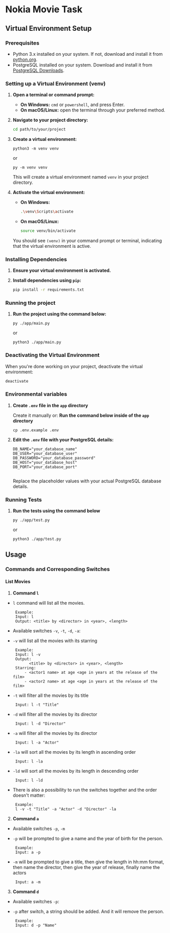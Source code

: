 # Nokia Movie Task

## Virtual Environment Setup

### Prerequisites

- Python 3.x installed on your system. If not, download and install it from [python.org](https://www.python.org/downloads/).
- PostgreSQL installed on your system. Download and install it from [PostgreSQL Downloads](https://www.postgresql.org/download/).

### Setting up a Virtual Environment (venv)

1. **Open a terminal or command prompt:**

    - **On Windows:** `cmd` or `powershell`, and press Enter.
    - **On macOS/Linux:** open the terminal through your preferred method.

2. **Navigate to your project directory:**

    ```bash
    cd path/to/your/project
    ```

3. **Create a virtual environment:**

    ```
    python3 -m venv venv
    ```
    or
    ```
    py -m venv venv
    ```

    This will create a virtual environment named `venv` in your project directory.

4. **Activate the virtual environment:**

    - **On Windows:**
        ```bash
        .\venv\Scripts\activate
        ```

    - **On macOS/Linux:**
        ```bash
        source venv/bin/activate
        ```

    You should see `(venv)` in your command prompt or terminal, indicating that the virtual environment is active.

### Installing Dependencies

1. **Ensure your virtual environment is activated.**

2. **Install dependencies using `pip`:**

    ```bash
    pip install -r requirements.txt
    ```
### Running the project
1. **Run the project using the command below:**

   ```
   py ./app/main.py
   ```
   or
   ```
   python3 ./app/main.py
   ```

### Deactivating the Virtual Environment

When you're done working on your project, deactivate the virtual environment:

```bash
deactivate
```
### Environmental variables
1. **Create `.env` file in the `app` directory**

    Create it manually or: **Run the command below inside of the `app` directory**
    ```
    cp .env.example .env
    ```


2. **Edit the `.env` file with your PostgreSQL details:**

    ```
    DB_NAME="your_database_name"
    DB_USER="your_database_user"
    DB_PASSWORD="your_database_password"
    DB_HOST="your_database_host"
    DB_PORT="your_database_port"
  
    ```
    Replace the placeholder values with your actual PostgreSQL database details.

### Running Tests
1. **Run the tests using the command below**

   ```
   py ./app/test.py
   ```
   or
   ```
   python3 ./app/test.py
   ```

## Usage

### Commands and Corresponding Switches

#### List Movies
1. **Command `l`**
   
  - `l` command will list all the movies.
    ```
     Example:
     Input: l
     Output: <title> by <director> in <year>, <length>
    ```

- Available switches `-v`, `-t`, `-d`, `-a`:

- `-v` will list all the movies with its starring
   ```
    Example:
    Input: l -v
    Output: 
          <title> by <director> in <year>, <length>
	Starring:
		- <actor1 name> at age <age in years at the release of the film>
		- <actor2 name> at age <age in years at the release of the film>
   ```
- `-t` will filter all the movies by its title
   ```
    Input: l -t "Title"
   ```

- `-d` will filter all the movies by its director
   ```
    Input: l -d "Director"
   ```
- `-a` will filter all the movies by its director
   ```
    Input: l -a "Actor"
   ```
- `-la` will sort all the movies by its length in ascending order
   ```
    Input: l -la
   ```
- `-ld` will sort all the movies by its length in descending order
   ```
    Input: l -ld
   ```

- There is also a possibility to run the switches together and the order doesn't matter:

   ```
    Example:
    l -v -t "Title" -a "Actor" -d "Director" -la
   ```
2. **Command `a`**
   
- Available switches `-p`, `-m`

- `-p` will be prompted to give a name and the year of birth for the person.
   ```
    Example:
    Input: a -p
   ```
- `-m` will be prompted to give a title, then give the length in hh:mm format, then name 
       the director, then give the year of release, finally name the actors
   ```
    Input: a -m
   ```
3. **Command `d`**
   
- Available switches `-p`:

- `-p` after switch, a string should be added. And it will remove the person.
   ```
    Example:
    Input: d -p "Name"
   ```
